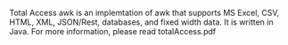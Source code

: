 Total Access awk is an implemtation
of awk that supports MS Excel,
CSV, HTML, XML, JSON/Rest, databases, and 
fixed width data.  It is written
in Java.  For more information,
please read totalAccess.pdf
